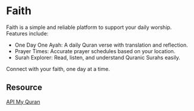 # Faith

Faith is a simple and reliable platform to support your daily worship.
Features include:

- One Day One Ayah: A daily Quran verse with translation and reflection.
- Prayer Times: Accurate prayer schedules based on your location.
- Surah Explorer: Read, listen, and understand Quranic Surahs easily.

Connect with your faith, one day at a time.

## Resource
[API My Quran]('https://api.myquran.com/')